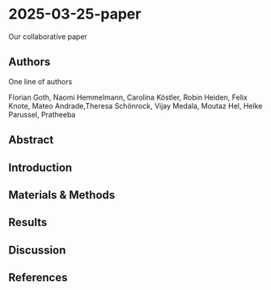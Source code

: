# 2025-03-25-paper
Our collaborative paper

## Authors

One line of authors


 


Florian Goth, Naomi Hemmelmann, Carolina Köstler, Robin Heiden, Felix Knote, Mateo Andrade,Theresa Schönrock, Vijay Medala, Moutaz Hel, Helke Parussel, Pratheeba


## Abstract

## Introduction

## Materials & Methods

## Results

## Discussion

## References


